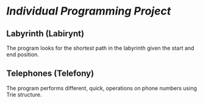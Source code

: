 # ***Individual Programming Project***

## Labyrinth (Labirynt)

The program looks for the shortest path in the labyrinth given the start and end position.

## Telephones (Telefony)

The program performs different, quick, operations on phone numbers using Trie structure.
